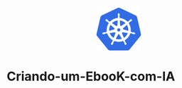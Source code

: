 <p align="center">
    <img width="100" src=".github/assets/KUBER.png">
</p>




# Criando-um-EbooK-com-IA
